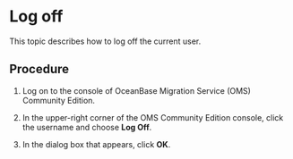 # Log off

This topic describes how to log off the current user.

## Procedure

1. Log on to the console of OceanBase Migration Service (OMS) Community Edition.

2. In the upper-right corner of the OMS Community Edition console, click the username and choose **Log Off**.

3. In the dialog box that appears, click **OK**.
